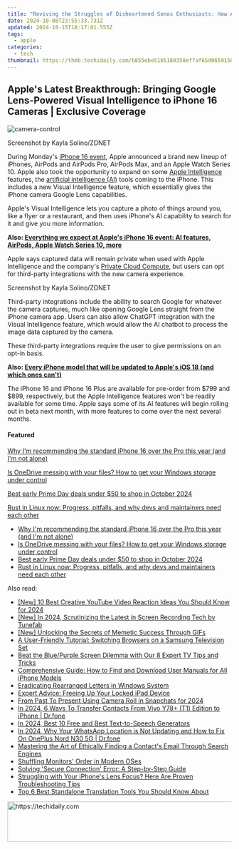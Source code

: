 ```yaml
---
title: "Reviving the Struggles of Disheartened Sonos Enthusiasts: How Apple's Intervention Could Make a Difference"
date: 2024-10-08T23:55:33.731Z
updated: 2024-10-15T18:17:01.555Z
tags:
  - apple
categories:
  - tech
thumbnail: https://thmb.techidaily.com/b855ebe51b5189358ef7af65d06591503136d0471619c6e6540592a14f8eb424.jpg
---
```


## Apple's Latest Breakthrough: Bringing Google Lens-Powered Visual Intelligence to iPhone 16 Cameras | Exclusive Coverage

![camera-control](https://www.zdnet.com/a/img/resize/70089cba280329d98d0ccfd1a9d9b492a40576ac/2024/09/09/75dd8d1d-24ec-4caf-8d59-bbd129e583cb/screenshot-2024-09-09-at-1-56-20pm.png?auto=webp&width=1280)

Screenshot by Kayla Solino/ZDNET

During Monday's [iPhone 16 event](https://www.zdnet.com/article/everything-we-expect-at-apples-iphone-16-event-ai-features-airpods-apple-watch-series-10-more/), Apple announced a brand new lineup of iPhones, AirPods and AirPods Pro, AirPods Max, and an Apple Watch Series 10\. Apple also took the opportunity to expand on some [Apple Intelligence](https://www.zdnet.com/article/what-is-apple-intelligence-everything-to-know-about-ai-features-coming-to-iphones-macs-and-ipads/) features, the [artificial intelligence (AI)](https://www.zdnet.com/article/what-is-ai-heres-everything-you-need-to-know-about-artificial-intelligence/) tools coming to the iPhone. This includes a new Visual Intelligence feature, which essentially gives the iPhone camera Google Lens capabilities.

Apple's Visual Intelligence lets you capture a photo of things around you, like a flyer or a restaurant, and then uses iPhone's AI capability to search for it and give you more information. 

**Also: [Everything we expect at Apple's iPhone 16 event: AI features, AirPods, Apple Watch Series 10, more](https://www.zdnet.com/article/everything-we-expect-at-apples-iphone-16-event-ai-features-airpods-apple-watch-series-10-more/)**

Apple says captured data will remain private when used with Apple Intelligence and the company's [Private Cloud Compute](https://www.zdnet.com/article/heres-how-apples-keeping-your-cloud-processed-ai-data-safe-and-why-it-matters/), but users can opt for third-party integrations with the new camera experience.

Screenshot by Kayla Solino/ZDNET

Third-party integrations include the ability to search Google for whatever the camera captures, much like opening Google Lens straight from the iPhone camera app. Users can also allow ChatGPT integration with the Visual Intelligence feature, which would allow the AI chatbot to process the image data captured by the camera.

These third-party integrations require the user to give permissions on an opt-in basis. 

**Also: [Every iPhone model that will be updated to Apple's iOS 18 (and which ones can't)](https://www.zdnet.com/article/every-iphone-model-that-will-be-updated-to-apples-ios-18-and-which-ones-cant/)**

The iPhone 16 and iPhone 16 Plus are available for pre-order from $799 and $899, respectively, but the Apple Intelligence features won't be readily available for some time. Apple says some of its AI features will begin rolling out in beta next month, with more features to come over the next several months.

#### Featured

[Why I'm recommending the standard iPhone 16 over the Pro this year (and I'm not alone)](https://www.zdnet.com/article/why-im-recommending-the-standard-iphone-16-over-the-pro-this-year-and-im-not-alone/ "Why I'm recommending the standard iPhone 16 over the Pro this year (and I'm not alone)")

[Is OneDrive messing with your files? How to get your Windows storage under control](https://www.zdnet.com/article/is-onedrive-messing-with-your-files-how-to-get-your-windows-storage-under-control/ "Is OneDrive messing with your files? How to get your Windows storage under control")

[Best early Prime Day deals under $50 to shop in October 2024](https://www.zdnet.com/article/best-early-prime-day-deals-under-50/ "Best early Prime Day deals under $50 to shop in October 2024")

[Rust in Linux now: Progress, pitfalls, and why devs and maintainers need each other](https://www.zdnet.com/article/rust-in-linux-now-progress-pitfalls-and-why-devs-and-maintainers-need-each-other/ "Rust in Linux now: Progress, pitfalls, and why devs and maintainers need each other")

* [Why I'm recommending the standard iPhone 16 over the Pro this year (and I'm not alone)](https://www.zdnet.com/article/why-im-recommending-the-standard-iphone-16-over-the-pro-this-year-and-im-not-alone/ "Why I'm recommending the standard iPhone 16 over the Pro this year (and I'm not alone)")
* [Is OneDrive messing with your files? How to get your Windows storage under control](https://www.zdnet.com/article/is-onedrive-messing-with-your-files-how-to-get-your-windows-storage-under-control/ "Is OneDrive messing with your files? How to get your Windows storage under control")
* [Best early Prime Day deals under $50 to shop in October 2024](https://www.zdnet.com/article/best-early-prime-day-deals-under-50/ "Best early Prime Day deals under $50 to shop in October 2024")
* [Rust in Linux now: Progress, pitfalls, and why devs and maintainers need each other](https://www.zdnet.com/article/rust-in-linux-now-progress-pitfalls-and-why-devs-and-maintainers-need-each-other/ "Rust in Linux now: Progress, pitfalls, and why devs and maintainers need each other")

<ins class="adsbygoogle"
     style="display:block"
     data-ad-format="autorelaxed"
     data-ad-client="ca-pub-7571918770474297"
     data-ad-slot="1223367746"></ins>

<ins class="adsbygoogle"
     style="display:block"
     data-ad-client="ca-pub-7571918770474297"
     data-ad-slot="8358498916"
     data-ad-format="auto"
     data-full-width-responsive="true"></ins>

<span class="atpl-alsoreadstyle">Also read:</span>
<div><ul>
<li><a href="https://youtube-zero.techidaily.com/0-best-creative-youtube-video-reaction-ideas-you-should-know-for-2024/"><u>[New] 10 Best Creative YouTube Video Reaction Ideas You Should Know for 2024</u></a></li>
<li><a href="https://screen-video-capture.techidaily.com/new-in-2024-scrutinizing-the-latest-in-screen-recording-tech-by-tunefab/"><u>[New] In 2024, Scrutinizing the Latest in Screen Recording Tech by Tunefab</u></a></li>
<li><a href="https://some-approaches.techidaily.com/new-unlocking-the-secrets-of-memetic-success-through-gifs/"><u>[New] Unlocking the Secrets of Memetic Success Through GIFs</u></a></li>
<li><a href="https://techtrends.techidaily.com/a-user-friendly-tutorial-switching-browsers-on-a-samsung-television-set/"><u>A User-Friendly Tutorial: Switching Browsers on a Samsung Television Set</u></a></li>
<li><a href="https://techtrends.techidaily.com/beat-the-bluepurple-screen-dilemma-with-our-8-expert-tv-tips-and-tricks/"><u>Beat the Blue/Purple Screen Dilemma with Our 8 Expert TV Tips and Tricks</u></a></li>
<li><a href="https://techtrends.techidaily.com/comprehensive-guide-how-to-find-and-download-user-manuals-for-all-iphone-models/"><u>Comprehensive Guide: How to Find and Download User Manuals for All iPhone Models</u></a></li>
<li><a href="https://win11.techidaily.com/eradicating-rearranged-letters-in-windows-system/"><u>Eradicating Rearranged Letters in Windows System</u></a></li>
<li><a href="https://techtrends.techidaily.com/expert-advice-freeing-up-your-locked-ipad-device/"><u>Expert Advice: Freeing Up Your Locked iPad Device</u></a></li>
<li><a href="https://snapchat-videos.techidaily.com/from-past-to-present-using-camera-roll-in-snapchats-for-2024/"><u>From Past To Present Using Camera Roll in Snapchats for 2024</u></a></li>
<li><a href="https://android-transfer.techidaily.com/in-2024-6-ways-to-transfer-contacts-from-vivo-y78plus-t1-edition-to-iphone-drfone-by-drfone-transfer-from-android-transfer-from-android/"><u>In 2024, 6 Ways To Transfer Contacts From Vivo Y78+ (T1) Edition to iPhone | Dr.fone</u></a></li>
<li><a href="https://ai-voice.techidaily.com/in-2024-best-10-free-and-best-text-to-speech-generators/"><u>In 2024, Best 10 Free and Best Text-to-Speech Generators</u></a></li>
<li><a href="https://location-social.techidaily.com/in-2024-why-your-whatsapp-location-is-not-updating-and-how-to-fix-on-oneplus-nord-n30-5g-drfone-by-drfone-virtual-android/"><u>In 2024, Why Your WhatsApp Location is Not Updating and How to Fix On OnePlus Nord N30 5G | Dr.fone</u></a></li>
<li><a href="https://techtrends.techidaily.com/mastering-the-art-of-ethically-finding-a-contacts-email-through-search-engines/"><u>Mastering the Art of Ethically Finding a Contact's Email Through Search Engines</u></a></li>
<li><a href="https://win11.techidaily.com/shuffling-monitors-order-in-modern-oses/"><u>Shuffling Monitors' Order in Modern OSes</u></a></li>
<li><a href="https://techtrends.techidaily.com/solving-secure-connection-error-a-step-by-step-guide/"><u>Solving 'Secure Connection' Error: A Step-by-Step Guide</u></a></li>
<li><a href="https://techtrends.techidaily.com/struggling-with-your-iphones-lens-focus-here-are-proven-troubleshooting-tips/"><u>Struggling with Your iPhone's Lens Focus? Here Are Proven Troubleshooting Tips</u></a></li>
<li><a href="https://techtrends.techidaily.com/top-6-best-standalone-translation-tools-you-should-know-about/"><u>Top 6 Best Standalone Translation Tools You Should Know About</u></a></li>
</ul></div>

<!-- affiliate ads begin -->
<a href="https://appsumo.8odi.net/c/5597632/2123740/7443" target="_top" id="2123740">
  <img src="//a.impactradius-go.com/display-ad/7443-2123740" border="0" alt="https://techidaily.com" width="728" height="90"/>
</a>
<img height="0" width="0" src="https://appsumo.8odi.net/i/5597632/2123740/7443" style="position:absolute;visibility:hidden;" border="0" />
<!-- affiliate ads end -->

